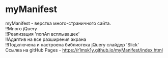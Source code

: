 # myManifest
myManifest - верстка много-страничного сайта.</br>
!!Много jQuery</br>
!!Реализация 'попАп всплывашек'</br>
!!Адаптив на все разширения экрана</br>
!!Подключена и настроена библиотека jQuery слайдер 'Slick'</br>
Ссылка на gitHub Pages - https://r1msk1y.github.io/myManifest/index.html


